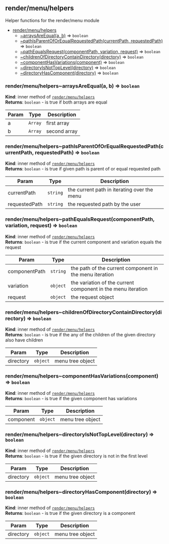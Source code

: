 <a name="module_render/menu/helpers"></a>

## render/menu/helpers
Helper functions for the render/menu module


* [render/menu/helpers](#module_render/menu/helpers)
    * [~arraysAreEqual(a, b)](#module_render/menu/helpers..arraysAreEqual) ⇒ <code>boolean</code>
    * [~pathIsParentOfOrEqualRequestedPath(currentPath, requestedPath)](#module_render/menu/helpers..pathIsParentOfOrEqualRequestedPath) ⇒ <code>boolean</code>
    * [~pathEqualsRequest(componentPath, variation, request)](#module_render/menu/helpers..pathEqualsRequest) ⇒ <code>boolean</code>
    * [~childrenOfDirectoryContainDirectory(directory)](#module_render/menu/helpers..childrenOfDirectoryContainDirectory) ⇒ <code>boolean</code>
    * [~componentHasVariations(component)](#module_render/menu/helpers..componentHasVariations) ⇒ <code>boolean</code>
    * [~directoryIsNotTopLevel(directory)](#module_render/menu/helpers..directoryIsNotTopLevel) ⇒ <code>boolean</code>
    * [~directoryHasComponent(directory)](#module_render/menu/helpers..directoryHasComponent) ⇒ <code>boolean</code>

<a name="module_render/menu/helpers..arraysAreEqual"></a>

### render/menu/helpers~arraysAreEqual(a, b) ⇒ <code>boolean</code>
**Kind**: inner method of [<code>render/menu/helpers</code>](#module_render/menu/helpers)  
**Returns**: <code>boolean</code> - is true if both arrays are equal  

| Param | Type | Description |
| --- | --- | --- |
| a | <code>Array</code> | first array |
| b | <code>Array</code> | second array |

<a name="module_render/menu/helpers..pathIsParentOfOrEqualRequestedPath"></a>

### render/menu/helpers~pathIsParentOfOrEqualRequestedPath(currentPath, requestedPath) ⇒ <code>boolean</code>
**Kind**: inner method of [<code>render/menu/helpers</code>](#module_render/menu/helpers)  
**Returns**: <code>boolean</code> - is true if given path is parent of or equal requested path  

| Param | Type | Description |
| --- | --- | --- |
| currentPath | <code>string</code> | the current path in iterating over the menu |
| requestedPath | <code>string</code> | the requested path by the user |

<a name="module_render/menu/helpers..pathEqualsRequest"></a>

### render/menu/helpers~pathEqualsRequest(componentPath, variation, request) ⇒ <code>boolean</code>
**Kind**: inner method of [<code>render/menu/helpers</code>](#module_render/menu/helpers)  
**Returns**: <code>boolean</code> - is true if the current component and variation equals the request  

| Param | Type | Description |
| --- | --- | --- |
| componentPath | <code>string</code> | the path of the current component in the menu iteration |
| variation | <code>object</code> | the variation of the current component in the menu iteration |
| request | <code>object</code> | the request object |

<a name="module_render/menu/helpers..childrenOfDirectoryContainDirectory"></a>

### render/menu/helpers~childrenOfDirectoryContainDirectory(directory) ⇒ <code>boolean</code>
**Kind**: inner method of [<code>render/menu/helpers</code>](#module_render/menu/helpers)  
**Returns**: <code>boolean</code> - is true if the any of the children of the given directory also have children  

| Param | Type | Description |
| --- | --- | --- |
| directory | <code>object</code> | menu tree object |

<a name="module_render/menu/helpers..componentHasVariations"></a>

### render/menu/helpers~componentHasVariations(component) ⇒ <code>boolean</code>
**Kind**: inner method of [<code>render/menu/helpers</code>](#module_render/menu/helpers)  
**Returns**: <code>boolean</code> - is true if the given component has variations  

| Param | Type | Description |
| --- | --- | --- |
| component | <code>object</code> | menu tree object |

<a name="module_render/menu/helpers..directoryIsNotTopLevel"></a>

### render/menu/helpers~directoryIsNotTopLevel(directory) ⇒ <code>boolean</code>
**Kind**: inner method of [<code>render/menu/helpers</code>](#module_render/menu/helpers)  
**Returns**: <code>boolean</code> - is true if the given directory is not in the first level  

| Param | Type | Description |
| --- | --- | --- |
| directory | <code>object</code> | menu tree object |

<a name="module_render/menu/helpers..directoryHasComponent"></a>

### render/menu/helpers~directoryHasComponent(directory) ⇒ <code>boolean</code>
**Kind**: inner method of [<code>render/menu/helpers</code>](#module_render/menu/helpers)  
**Returns**: <code>boolean</code> - is true if the given directory is a component  

| Param | Type | Description |
| --- | --- | --- |
| directory | <code>object</code> | menu tree object |


